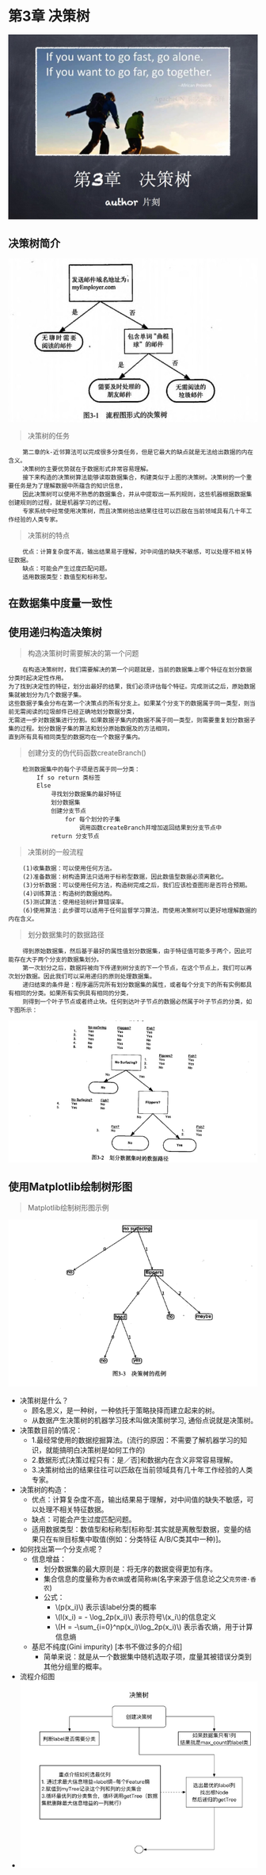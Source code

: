 
# 第3章 决策树
<script type="text/javascript" src="http://cdn.mathjax.org/mathjax/latest/MathJax.js?config=default"></script>

![决策树_首页](/images/3.DecisionTree/DecisionTree_headpage.jpg "决策树首页")

## 决策树简介

![决策树-流程图](/images/3.DecisionTree/决策树-流程图.jpg "决策树示例流程图")

> 决策树的任务

```
    第二章的k-近邻算法可以完成很多分类任务，但是它最大的缺点就是无法给出数据的内在含义。
    决策树的主要优势就在于数据形式非常容易理解。
    接下来构造的决策树算法能够读取数据集合，构建类似于上图的决策树。决策树的一个重要任务是为了理解数据中所蕴含的知识信息，
    因此决策树可以使用不熟悉的数据集合，并从中提取出一系列规则，这些机器根据数据集创建规则的过程，就是机器学习的过程。
    专家系统中经常使用决策树，而且决策树给出结果往往可以匹敌在当前领域具有几十年工作经验的人类专家。
```

> 决策树的特点

```
    优点：计算复杂度不高，输出结果易于理解，对中间值的缺失不敏感，可以处理不相关特征数据。
    缺点：可能会产生过度匹配问题。
    适用数据类型：数值型和标称型。
```

## 在数据集中度量一致性

## 使用递归构造决策树

> 构造决策树时需要解决的第一个问题

```
    在构造决策树时，我们需要解决的第一个问题就是，当前的数据集上哪个特征在划分数据分类时起决定性作用。
为了找到决定性的特征，划分出最好的结果，我们必须评估每个特征。完成测试之后，原始数据集就被划分为几个数据子集。
这些数据子集会分布在第一个决策点的所有分支上。如果某个分支下的数据属于同一类型，则当前无需阅读的垃圾邮件已经正确地划分数据分类，
无需进一步对数据集进行分割。如果数据子集内的数据不属于同一类型，则需要重复划分数据子集的过程。划分数据子集的算法和划分原始数据及的方法相同，
直到所有具有相同类型的数据均在一个数据子集内。
```

> 创建分支的伪代码函数createBranch()

```
    检测数据集中的每个子项是否属于同一分类：
        If so return 类标签
        Else
            寻找划分数据集的最好特征
            划分数据集
            创建分支节点
                for 每个划分的子集
                    调用函数createBranch并增加返回结果到分支节点中
            return 分支节点
```

> 决策树的一般流程

```
    (1)收集数据：可以使用任何方法。
    (2)准备数据：树构造算法只适用于标称型数据，因此数值型数据必须离散化。
    (3)分析数据：可以使用任何方法，构造树完成之后，我们应该检查图形是否符合预期。
    (4)训练算法：构造树的数据结构。
    (5)测试算法：使用经验树计算错误率。
    (6)使用算法：此步骤可以适用于任何监督学习算法，而使用决策树可以更好地理解数据的内在含义。
```

> 划分数据集时的数据路径

```
    得到原始数据集，然后基于最好的属性值划分数据集，由于特征值可能多于两个，因此可能存在大于两个分支的数据集划分。
    第一次划分之后，数据将被向下传递到树分支的下一个节点，在这个节点上，我们可以再次划分数据。因此我们可以采用递归的原则处理数据集。
    递归结束的条件是：程序遍历完所有划分数据集的属性，或者每个分支下的所有实例都具有相同的分类。如果所有实例具有相同的分类，
    则得到一个叶子节点或者终止块。任何到达叶子节点的数据必然属于叶子节点的分类，如下图所示：
```

![决策树划分数据集时的数据路径](/images/3.DecisionTree/决策树划分数据集时的数据路径.png)

## 使用Matplotlib绘制树形图

> Matplotlib绘制树形图示例

![Matplotlib绘制树形图示例](/images/3.DecisionTree/Matplotlib绘制树形图.png)

* 决策树是什么？
    * 顾名思义，是一种树，一种依托于策略抉择而建立起来的树。
    * 从数据产生决策树的机器学习技术叫做决策树学习, 通俗点说就是决策树。
* 决策数目前的情况：
    * 1.最经常使用的数据挖掘算法。(流行的原因：不需要了解机器学习的知识，就能搞明白决策树是如何工作的)
    * 2.数据形式[决策过程只有：是／否]和数据内在含义非常容易理解。
    * 3.决策树给出的结果往往可以匹敌在当前领域具有几十年工作经验的人类专家。
* 决策树的构造：
    * 优点：计算复杂度不高，输出结果易于理解，对中间值的缺失不敏感，可以处理不相关特征数据。
    * 缺点：可能会产生过度匹配问题。
    * 适用数据类型：数值型和标称型[标称型:其实就是离散型数据，变量的结果只在`有限`目标集中取值(例如：分类特征 A/B/C类其中一种)]。
* 如何找出第一个分支点呢？
    * 信息增益： 
        * 划分数据集的最大原则是：将无序的数据变得更加有序。
        * 集合信息的度量称为`香农熵`或者简称`熵`(名字来源于信息论之父`克劳德·香农`)
        * 公式： 
            * \\(p(x_i)\\) 表示该label分类的概率
            * \\(l(x_i) = - \log_2p(x_i)\\) 表示符号\\(x_i\\)的信息定义
            * \\(H = -\sum_{i=0}^np(x_i)\log_2p(x_i)\\) 表示香农熵，用于计算信息熵
    * 基尼不纯度(Gini impurity)  [本书不做过多的介绍]
        * 简单来说：就是从一个数据集中随机选取子项，度量其被错误分类到其他分组里的概率。
* 流程介绍图
* ![决策树流程介绍图](/images/3.DecisionTree/决策树流程介绍图.jpg)
